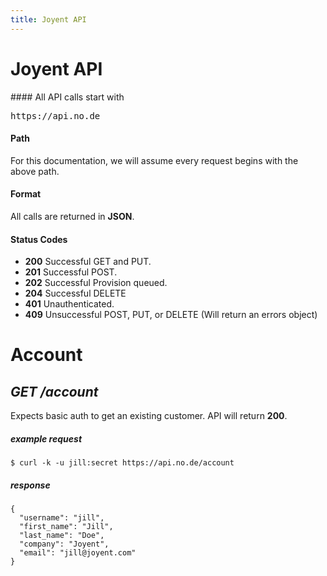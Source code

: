 ```yaml
---
title: Joyent API
---
```


# Joyent API

<div class="basic_info" markdown="1"> 
#### All API calls start with

<pre class="base important">
https://api.no.de
</pre>

#### Path

For this documentation, we will assume every request begins with the above path.

#### Format

All calls are returned in **JSON**.

#### Status Codes
    
- **200** Successful GET and PUT.
- **201** Successful POST.
- **202** Successful Provision queued.
- **204** Successful DELETE
- **401** Unauthenticated.
- **409** Unsuccessful POST, PUT, or DELETE (Will return an errors object)
</div>



# Account

## *GET /account*

Expects basic auth to get an existing customer. API will return **200**.

##### example request

    $ curl -k -u jill:secret https://api.no.de/account

##### response

    { 
      "username": "jill", 
      "first_name": "Jill", 
      "last_name": "Doe", 
      "company": "Joyent",
      "email": "jill@joyent.com"
    }

